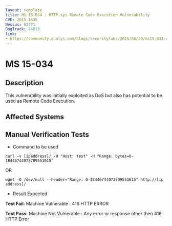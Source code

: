 ```yaml
---
layout: template
title: MS 15-034 : HTTP.sys Remote Code Execution Vulnerability
CVE: 2015-1635
Nessus: 82771
BugTrack: 74013
link: 
- https://community.qualys.com/blogs/securitylabs/2015/04/20/ms15-034-analyze-and-remote-detection
---
```


# MS 15-034

## Description

This vulnerability was initially exploited as DoS but also has potential to be used as Remote Code Execution.


## Affected Systems


## Manual Verification Tests

* Command to be used

```
curl -v [ipaddress]/ -H "Host: test" -H "Range: bytes=0-18446744073709551615"
```
OR

```
wget -O /dev/null --header="Range: 0-18446744073709551615" http://[ip address]/
```

* Result Expected

**Test Fail**: Machine Vulnerable : 416 HTTP ERROR

**Test Pass**: Machine Not Vulnerable : Any error or response other then 416 HTTP Error
